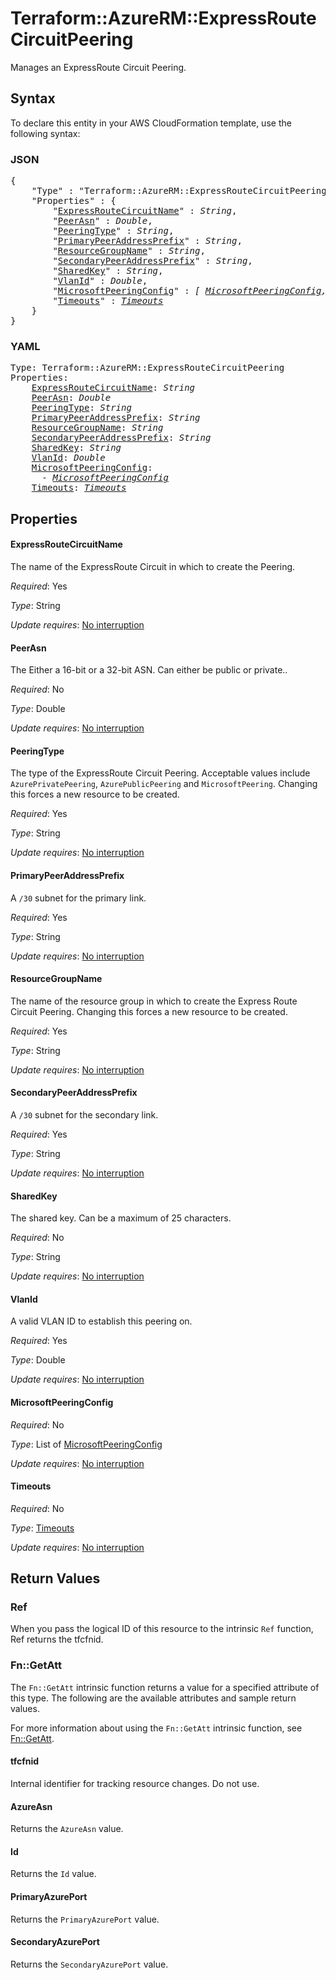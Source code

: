 # Terraform::AzureRM::ExpressRouteCircuitPeering

Manages an ExpressRoute Circuit Peering.

## Syntax

To declare this entity in your AWS CloudFormation template, use the following syntax:

### JSON

<pre>
{
    "Type" : "Terraform::AzureRM::ExpressRouteCircuitPeering",
    "Properties" : {
        "<a href="#expressroutecircuitname" title="ExpressRouteCircuitName">ExpressRouteCircuitName</a>" : <i>String</i>,
        "<a href="#peerasn" title="PeerAsn">PeerAsn</a>" : <i>Double</i>,
        "<a href="#peeringtype" title="PeeringType">PeeringType</a>" : <i>String</i>,
        "<a href="#primarypeeraddressprefix" title="PrimaryPeerAddressPrefix">PrimaryPeerAddressPrefix</a>" : <i>String</i>,
        "<a href="#resourcegroupname" title="ResourceGroupName">ResourceGroupName</a>" : <i>String</i>,
        "<a href="#secondarypeeraddressprefix" title="SecondaryPeerAddressPrefix">SecondaryPeerAddressPrefix</a>" : <i>String</i>,
        "<a href="#sharedkey" title="SharedKey">SharedKey</a>" : <i>String</i>,
        "<a href="#vlanid" title="VlanId">VlanId</a>" : <i>Double</i>,
        "<a href="#microsoftpeeringconfig" title="MicrosoftPeeringConfig">MicrosoftPeeringConfig</a>" : <i>[ <a href="microsoftpeeringconfig.md">MicrosoftPeeringConfig</a>, ... ]</i>,
        "<a href="#timeouts" title="Timeouts">Timeouts</a>" : <i><a href="timeouts.md">Timeouts</a></i>
    }
}
</pre>

### YAML

<pre>
Type: Terraform::AzureRM::ExpressRouteCircuitPeering
Properties:
    <a href="#expressroutecircuitname" title="ExpressRouteCircuitName">ExpressRouteCircuitName</a>: <i>String</i>
    <a href="#peerasn" title="PeerAsn">PeerAsn</a>: <i>Double</i>
    <a href="#peeringtype" title="PeeringType">PeeringType</a>: <i>String</i>
    <a href="#primarypeeraddressprefix" title="PrimaryPeerAddressPrefix">PrimaryPeerAddressPrefix</a>: <i>String</i>
    <a href="#resourcegroupname" title="ResourceGroupName">ResourceGroupName</a>: <i>String</i>
    <a href="#secondarypeeraddressprefix" title="SecondaryPeerAddressPrefix">SecondaryPeerAddressPrefix</a>: <i>String</i>
    <a href="#sharedkey" title="SharedKey">SharedKey</a>: <i>String</i>
    <a href="#vlanid" title="VlanId">VlanId</a>: <i>Double</i>
    <a href="#microsoftpeeringconfig" title="MicrosoftPeeringConfig">MicrosoftPeeringConfig</a>: <i>
      - <a href="microsoftpeeringconfig.md">MicrosoftPeeringConfig</a></i>
    <a href="#timeouts" title="Timeouts">Timeouts</a>: <i><a href="timeouts.md">Timeouts</a></i>
</pre>

## Properties

#### ExpressRouteCircuitName

The name of the ExpressRoute Circuit in which to create the Peering.

_Required_: Yes

_Type_: String

_Update requires_: [No interruption](https://docs.aws.amazon.com/AWSCloudFormation/latest/UserGuide/using-cfn-updating-stacks-update-behaviors.html#update-no-interrupt)

#### PeerAsn

The Either a 16-bit or a 32-bit ASN. Can either be public or private..

_Required_: No

_Type_: Double

_Update requires_: [No interruption](https://docs.aws.amazon.com/AWSCloudFormation/latest/UserGuide/using-cfn-updating-stacks-update-behaviors.html#update-no-interrupt)

#### PeeringType

The type of the ExpressRoute Circuit Peering. Acceptable values include `AzurePrivatePeering`, `AzurePublicPeering` and `MicrosoftPeering`. Changing this forces a new resource to be created.

_Required_: Yes

_Type_: String

_Update requires_: [No interruption](https://docs.aws.amazon.com/AWSCloudFormation/latest/UserGuide/using-cfn-updating-stacks-update-behaviors.html#update-no-interrupt)

#### PrimaryPeerAddressPrefix

A `/30` subnet for the primary link.

_Required_: Yes

_Type_: String

_Update requires_: [No interruption](https://docs.aws.amazon.com/AWSCloudFormation/latest/UserGuide/using-cfn-updating-stacks-update-behaviors.html#update-no-interrupt)

#### ResourceGroupName

The name of the resource group in which to
create the Express Route Circuit Peering. Changing this forces a new resource to be created.

_Required_: Yes

_Type_: String

_Update requires_: [No interruption](https://docs.aws.amazon.com/AWSCloudFormation/latest/UserGuide/using-cfn-updating-stacks-update-behaviors.html#update-no-interrupt)

#### SecondaryPeerAddressPrefix

A `/30` subnet for the secondary link.

_Required_: Yes

_Type_: String

_Update requires_: [No interruption](https://docs.aws.amazon.com/AWSCloudFormation/latest/UserGuide/using-cfn-updating-stacks-update-behaviors.html#update-no-interrupt)

#### SharedKey

The shared key. Can be a maximum of 25 characters.

_Required_: No

_Type_: String

_Update requires_: [No interruption](https://docs.aws.amazon.com/AWSCloudFormation/latest/UserGuide/using-cfn-updating-stacks-update-behaviors.html#update-no-interrupt)

#### VlanId

A valid VLAN ID to establish this peering on.

_Required_: Yes

_Type_: Double

_Update requires_: [No interruption](https://docs.aws.amazon.com/AWSCloudFormation/latest/UserGuide/using-cfn-updating-stacks-update-behaviors.html#update-no-interrupt)

#### MicrosoftPeeringConfig

_Required_: No

_Type_: List of <a href="microsoftpeeringconfig.md">MicrosoftPeeringConfig</a>

_Update requires_: [No interruption](https://docs.aws.amazon.com/AWSCloudFormation/latest/UserGuide/using-cfn-updating-stacks-update-behaviors.html#update-no-interrupt)

#### Timeouts

_Required_: No

_Type_: <a href="timeouts.md">Timeouts</a>

_Update requires_: [No interruption](https://docs.aws.amazon.com/AWSCloudFormation/latest/UserGuide/using-cfn-updating-stacks-update-behaviors.html#update-no-interrupt)

## Return Values

### Ref

When you pass the logical ID of this resource to the intrinsic `Ref` function, Ref returns the tfcfnid.

### Fn::GetAtt

The `Fn::GetAtt` intrinsic function returns a value for a specified attribute of this type. The following are the available attributes and sample return values.

For more information about using the `Fn::GetAtt` intrinsic function, see [Fn::GetAtt](https://docs.aws.amazon.com/AWSCloudFormation/latest/UserGuide/intrinsic-function-reference-getatt.html).

#### tfcfnid

Internal identifier for tracking resource changes. Do not use.

#### AzureAsn

Returns the <code>AzureAsn</code> value.

#### Id

Returns the <code>Id</code> value.

#### PrimaryAzurePort

Returns the <code>PrimaryAzurePort</code> value.

#### SecondaryAzurePort

Returns the <code>SecondaryAzurePort</code> value.

